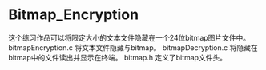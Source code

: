 # Bitmap_Encryption
这个练习作品可以将限定大小的文本文件隐藏在一个24位bitmap图片文件中。
	bitmapEncryption.c 将文本文件隐藏与bitmap。
	bitmapDecryption.c 将隐藏在bitmap中的文件读出并显示在终端。
	bitmap.h 定义了bitmap文件头。

